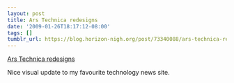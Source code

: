 ```yaml
---
layout: post
title: Ars Technica redesigns
date: '2009-01-26T18:17:12-08:00'
tags: []
tumblr_url: https://blog.horizon-nigh.org/post/73340088/ars-technica-redesigns
---
```

[Ars Technica redesigns](http://arstechnica.com/business/news/2009/01/welcome-to-ars-technica-v50.ars)  

Nice visual update to my favourite technology news site.

